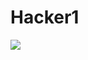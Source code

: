 # Hacker1

<img src="https://img.shields.io/github/commit-activity/m/srishti2081/DSA?style=for-the-badge">
